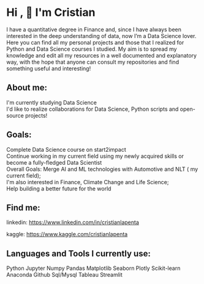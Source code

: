 # Hi , :clap: I'm Cristian

I have a  quantitative degree in Finance and, since I have always been interested in the deep understanding of data, now I’m a Data Science lover.
Here you can find all my personal projects and those that I realized for Python and Data Science courses I studied.
My aim is to spread my knowledge and edit all my resources in a well documented and explanatory way, with the hope that anyone can consult my repositories and find something useful and interesting!

## About me:
I'm currently studying Data Science <br>
I'd like to realize collaborations for Data Science, Python scripts and open-source projects!
## Goals:
Complete Data Science course on start2impact <br>
Continue working in my current field using my newly acquired skills or become a fully-fledged Data Scientist <br>
Overall Goals:
Merge AI and ML technologies with Automotive and NLT ( my current field);<br>
I'm also interested in Finance, Climate Change and Life Science;<br>
Help building a better future for the world<br>


##  Find me:

linkedin: https://www.linkedin.com/in/cristianlapenta

kaggle: https://www.kaggle.com/cristianlapenta

## Languages and Tools I currently use:

Python Jupyter Numpy Pandas Matplotlib Seaborn Plotly Scikit-learn Anaconda Github Sql/Mysql Tableau Streamlit




